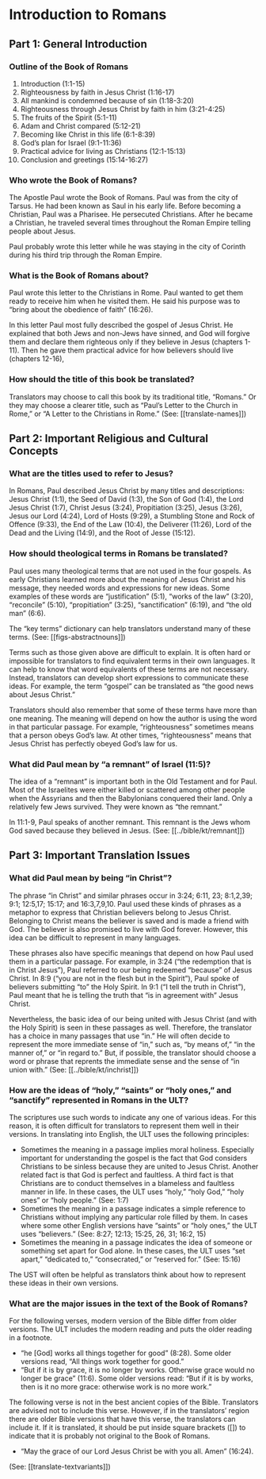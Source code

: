 # Introduction to Romans
## Part 1: General Introduction

### Outline of the Book of Romans

1. Introduction (1:1-15)
1. Righteousness by faith in Jesus Christ (1:16-17)
1. All mankind is condemned because of sin (1:18-3:20)
1. Righteousness through Jesus Christ by faith in him (3:21-4:25)
1. The fruits of the Spirit (5:1-11)
1. Adam and Christ compared (5:12-21)
1. Becoming like Christ in this life (6:1-8:39)
1. God’s plan for Israel (9:1-11:36)
1. Practical advice for living as Christians (12:1-15:13)
1. Conclusion and greetings (15:14-16:27)

### Who wrote the Book of Romans?

The Apostle Paul wrote the Book of Romans. Paul was from the city of Tarsus. He had been known as Saul in his early life. Before becoming a Christian, Paul was a Pharisee. He persecuted Christians. After he became a Christian, he traveled several times throughout the Roman Empire telling people about Jesus.

Paul probably wrote this letter while he was staying in the city of Corinth during his third trip through the Roman Empire.

### What is the Book of Romans about?

Paul wrote this letter to the Christians in Rome. Paul wanted to get them ready to receive him when he visited them. He said his purpose was to “bring about the obedience of faith” (16:26).

In this letter Paul most fully described the gospel of Jesus Christ. He explained that both Jews and non-Jews have sinned, and God will forgive them and declare them righteous only if they believe in Jesus (chapters 1-11). Then he gave them practical advice for how believers should live (chapters 12-16),

### How should the title of this book be translated?

Translators may choose to call this book by its traditional title, “Romans.” Or they may choose a clearer title, such as “Paul’s Letter to the Church in Rome,” or “A Letter to the Christians in Rome.” (See: [[translate-names]])

## Part 2: Important Religious and Cultural Concepts

### What are the titles used to refer to Jesus?

In Romans, Paul described Jesus Christ by many titles and descriptions: Jesus Christ (1:1), the Seed of David (1:3), the Son of God (1:4), the Lord Jesus Christ (1:7), Christ Jesus (3:24), Propitiation (3:25), Jesus (3:26), Jesus our Lord (4:24), Lord of Hosts (9:29), a Stumbling Stone and Rock of Offence (9:33), the End of the Law (10:4), the Deliverer (11:26), Lord of the Dead and the Living (14:9), and the Root of Jesse (15:12).

### How should theological terms in Romans be translated?

Paul uses many theological terms that are not used in the four gospels. As early Christians learned more about the meaning of Jesus Christ and his message, they needed words and expressions for new ideas. Some examples of these words are “justification” (5:1), “works of the law” (3:20), “reconcile” (5:10), “propitiation” (3:25), “sanctification” (6:19), and “the old man” (6:6).

The “key terms” dictionary can help translators understand many of these terms. (See: [[figs-abstractnouns]])

Terms such as those given above are difficult to explain. It is often hard or impossible for translators to find equivalent terms in their own languages. It can help to know that word equivalents of these terms are not necessary. Instead, translators can develop short expressions to communicate these ideas. For example, the term “gospel” can be translated as “the good news about Jesus Christ.”

Translators should also remember that some of these terms have more than one meaning. The meaning will depend on how the author is using the word in that particular passage. For example, “righteousness” sometimes means that a person obeys God’s law. At other times, “righteousness” means that Jesus Christ has perfectly obeyed God’s law for us.

### What did Paul mean by “a remnant” of Israel (11:5)?

The idea of a “remnant” is important both in the Old Testament and for Paul. Most of the Israelites were either killed or scattered among other people when the Assyrians and then the Babylonians conquered their land. Only a relatively few Jews survived. They were known as “the remnant.”

In 11:1-9, Paul speaks of another remnant. This remnant is the Jews whom God saved because they believed in Jesus. (See: [[../bible/kt/remnant]])

## Part 3: Important Translation Issues

### What did Paul mean by being “in Christ”?

The phrase “in Christ” and similar phrases occur in 3:24; 6:11, 23; 8:1,2,39; 9:1; 12:5,17; 15:17; and 16:3,7,9,10. Paul used these kinds of phrases as a metaphor to express that Christian believers belong to Jesus Christ. Belonging to Christ means the believer is saved and is made a friend with God. The believer is also promised to live with God forever. However, this idea can be difficult to represent in many languages.

These phrases also have specific meanings that depend on how Paul used them in a particular passage. For example, in 3:24 (“the redemption that is in Christ Jesus”), Paul referred to our being redeemed “because” of Jesus Christ. In 8:9 (“you are not in the flesh but in the Spirit”), Paul spoke of believers submitting “to” the Holy Spirit. In 9:1 (“I tell the truth in Christ”), Paul meant that he is telling the truth that “is in agreement with” Jesus Christ.

Nevertheless, the basic idea of our being united with Jesus Christ (and with the Holy Spirit) is seen in these passages as well. Therefore, the translator has a choice in many passages that use “in.” He will often decide to represent the more immediate sense of “in,” such as, “by means of,” “in the manner of,” or “in regard to.” But, if possible, the translator should choose a word or phrase that reprents the immediate sense and the sense of “in union with.” (See: [[../bible/kt/inchrist]])

### How are the ideas of “holy,” “saints” or “holy ones,” and “sanctify” represented in Romans in the ULT?

The scriptures use such words to indicate any one of various ideas. For this reason, it is often difficult for translators to represent them well in their versions. In translating into English, the ULT uses the following principles:
* Sometimes the meaning in a passage implies moral holiness. Especially important for understanding the gospel is the fact that God considers Christians to be sinless because they are united to Jesus Christ. Another related fact is that God is perfect and faultless. A third fact is that Christians are to conduct themselves in a blameless and faultless manner in life. In these cases, the ULT uses “holy,” “holy God,” “holy ones” or “holy people.” (See: 1:7)
* Sometimes the meaning in a passage indicates a simple reference to Christians without implying any particular role filled by them. In cases where some other English versions have “saints” or “holy ones,” the ULT uses “believers.” (See: 8:27; 12:13; 15:25, 26, 31; 16:2, 15)
* Sometimes the meaning in a passage indicates the idea of someone or something set apart for God alone. In these cases, the ULT uses “set apart,” “dedicated to,” “consecrated,” or “reserved for.” (See: 15:16)

The UST will often be helpful as translators think about how to represent these ideas in their own versions.

### What are the major issues in the text of the Book of Romans?

For the following verses, modern version of the Bible differ from older versions. The ULT includes the modern reading and puts the older reading in a footnote.

* “he [God] works all things together for good” (8:28). Some older versions read, “All things work together for good.”
* “But if it is by grace, it is no longer by works. Otherwise grace would no longer be grace” (11:6). Some older versions read: “But if it is by works, then is it no more grace: otherwise work is no more work.”

The following verse is not in the best ancient copies of the Bible. Translators are advised not to include this verse. However, if in the translators’ region there are older Bible versions that have this verse, the translators can include it. If it is translated, it should be put inside square brackets ([]) to indicate that it is probably not original to the Book of Romans.

* “May the grace of our Lord Jesus Christ be with you all. Amen” (16:24).

(See: [[translate-textvariants]])